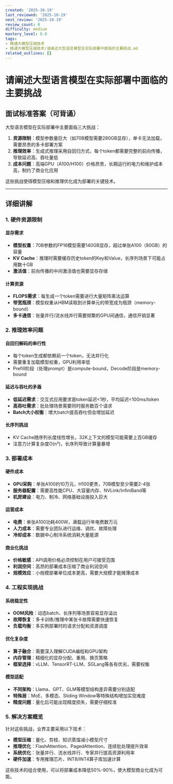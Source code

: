 ```yaml
---
created: '2025-10-19'
last_reviewed: '2025-10-19'
next_review: '2025-10-19'
review_count: 0
difficulty: medium
mastery_level: 0.0
tags:
- 精通大模型压缩技术
- 精通大模型压缩技术/请阐述大型语言模型在实际部署中面临的主要挑战.md
related_outlines: []
---
```


# 请阐述大型语言模型在实际部署中面临的主要挑战

## 面试标准答案（可背诵）

大型语言模型在实际部署中主要面临三大挑战：

1. **资源限制**：模型参数量巨大（如70B模型需要280GB显存），单卡无法加载，需要昂贵的多卡部署方案
2. **推理效率**：生成式推理采用自回归方式，每个token都需要完整的前向传播，导致延迟高、吞吐量低
3. **成本问题**：高端GPU（A100/H100）价格昂贵，长期运行的电力和维护成本高，制约了商业化应用

这些挑战使得模型压缩和推理优化成为部署的关键技术。

---

## 详细讲解

### 1. 硬件资源限制

#### 显存需求
- **模型权重**：70B参数的FP16模型需要140GB显存，超过单张A100（80GB）的容量
- **KV Cache**：推理时需要缓存历史token的Key和Value，长序列场景下可能占用数十GB
- **激活值**：前向传播的中间激活值也需要显存存储

#### 计算资源
- **FLOPS需求**：每生成一个token需要进行大量矩阵乘法运算
- **带宽瓶颈**：模型权重从HBM读取到计算单元的带宽成为瓶颈（memory-bound）
- **多卡通信**：张量并行/流水线并行需要频繁的GPU间通信，通信开销显著

### 2. 推理效率问题

#### 自回归解码的串行性
- 每个token生成都依赖前一个token，无法并行化
- 需要重复加载模型权重，GPU利用率低
- Prefill阶段（处理prompt）是compute-bound，Decode阶段是memory-bound

#### 延迟与吞吐的矛盾
- **低延迟需求**：交互式应用要求首token延迟<1秒，平均延迟<100ms/token
- **高吞吐需求**：批处理场景需要同时服务数百个请求
- **Batch大小权衡**：增大batch提高吞吐但会增加延迟

#### 长序列挑战
- KV Cache随序列长度线性增长，32K上下文的模型可能需要上百GB缓存
- 注意力计算复杂度O(n²)，长序列导致计算量暴增

### 3. 部署成本

#### 硬件成本
- **GPU采购**：单张A100约10万元，H100更贵，70B模型至少需要2-4张
- **服务器配置**：需要高性能CPU、大容量内存、NVLink/InfiniBand等
- **机房建设**：电力、制冷、网络基础设施投入巨大

#### 运营成本
- **电费**：单张A100功耗400W，满载运行年电费数万元
- **人力成本**：需要专业团队进行运维、调优、故障处理
- **冷却成本**：数据中心制冷系统消耗大量能源

#### 商业化挑战
- **价格敏感**：API调用价格必须控制在用户可接受范围
- **利润空间**：高昂的部署成本压缩了商业利润空间
- **规模效应**：小规模部署单位成本更高，需要大规模才能摊薄成本

### 4. 工程实现挑战

#### 系统稳定性
- **OOM风险**：动态batch、长序列等场景容易显存溢出
- **故障恢复**：多卡训练/推理中某张卡故障需要快速恢复
- **负载均衡**：多实例部署时的请求分配和资源调度

#### 优化复杂度
- **算子融合**：需要深入理解CUDA编程和GPU架构
- **内存管理**：精细化的显存分配、重用、换页策略
- **框架选择**：vLLM、TensorRT-LLM、SGLang等各有优劣，需要权衡

#### 模型适配
- **不同架构**：Llama、GPT、GLM等模型结构差异需要分别适配
- **特殊层**：MoE、多模态、Sliding Window等特殊结构增加实现难度
- **精度问题**：量化后可能出现精度损失，需要仔细校准

### 5. 解决方案概览

针对这些挑战，业界主要采用以下技术：

- **模型压缩**：量化、剪枝、知识蒸馏减小模型尺寸
- **推理优化**：FlashAttention、PagedAttention、连续批处理提升效率
- **系统优化**：张量并行、流水线并行、专家并行提高资源利用率
- **硬件加速**：专用推理芯片、INT8/INT4算子库加速计算

这些技术的组合使用，可以将部署成本降低50%-90%，使大模型商业化成为可能。

